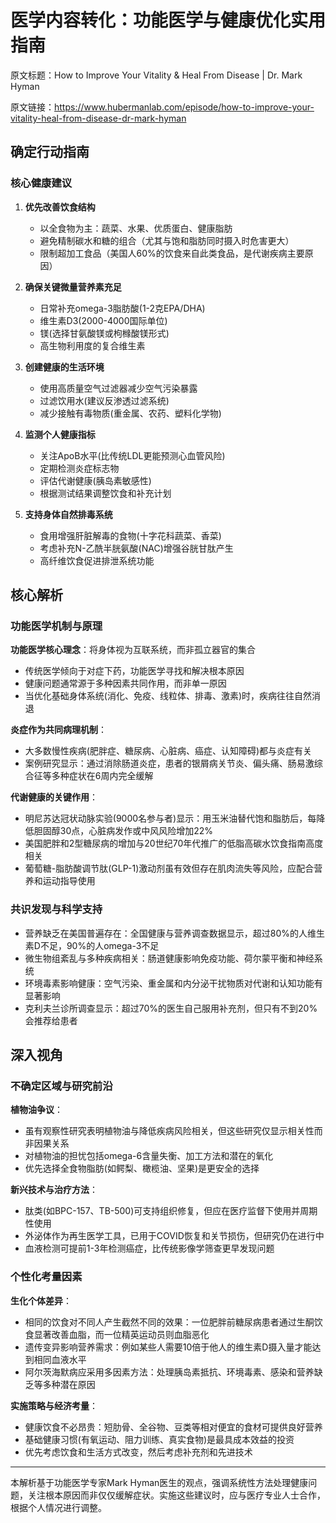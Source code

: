 # 医学内容转化：功能医学与健康优化实用指南

原文标题：How to Improve Your Vitality & Heal From Disease | Dr. Mark Hyman

原文链接：https://www.hubermanlab.com/episode/how-to-improve-your-vitality-heal-from-disease-dr-mark-hyman

<YouTube videoId="UyneMnERmnI" />


## 确定行动指南

### 核心健康建议

1. **优先改善饮食结构**
   - 以全食物为主：蔬菜、水果、优质蛋白、健康脂肪
   - 避免精制碳水和糖的组合（尤其与饱和脂肪同时摄入时危害更大）
   - 限制超加工食品（美国人60%的饮食来自此类食品，是代谢疾病主要原因）

2. **确保关键微量营养素充足**
   - 日常补充omega-3脂肪酸(1-2克EPA/DHA)
   - 维生素D3(2000-4000国际单位)
   - 镁(选择甘氨酸镁或枸橼酸镁形式)
   - 高生物利用度的复合维生素

3. **创建健康的生活环境**
   - 使用高质量空气过滤器减少空气污染暴露
   - 过滤饮用水(建议反渗透过滤系统)
   - 减少接触有毒物质(重金属、农药、塑料化学物)

4. **监测个人健康指标**
   - 关注ApoB水平(比传统LDL更能预测心血管风险)
   - 定期检测炎症标志物
   - 评估代谢健康(胰岛素敏感性)
   - 根据测试结果调整饮食和补充计划

5. **支持身体自然排毒系统**
   - 食用增强肝脏解毒的食物(十字花科蔬菜、香菜)
   - 考虑补充N-乙酰半胱氨酸(NAC)增强谷胱甘肽产生
   - 高纤维饮食促进排泄系统功能

## 核心解析

### 功能医学机制与原理

**功能医学核心理念**：将身体视为互联系统，而非孤立器官的集合
- 传统医学倾向于对症下药，功能医学寻找和解决根本原因
- 健康问题通常源于多种因素共同作用，而非单一原因
- 当优化基础身体系统(消化、免疫、线粒体、排毒、激素)时，疾病往往自然消退

**炎症作为共同病理机制**：
- 大多数慢性疾病(肥胖症、糖尿病、心脏病、癌症、认知障碍)都与炎症有关
- 案例研究显示：通过消除肠道炎症，患者的银屑病关节炎、偏头痛、肠易激综合征等多种症状在6周内完全缓解

**代谢健康的关键作用**：
- 明尼苏达冠状动脉实验(9000名参与者)显示：用玉米油替代饱和脂肪后，每降低胆固醇30点，心脏病发作或中风风险增加22%
- 美国肥胖和2型糖尿病的增加与20世纪70年代推广的低脂高碳水饮食指南高度相关
- 葡萄糖-脂肪酸调节肽(GLP-1)激动剂虽有效但存在肌肉流失等风险，应配合营养和运动指导使用

### 共识发现与科学支持

- 营养缺乏在美国普遍存在：全国健康与营养调查数据显示，超过80%的人维生素D不足，90%的人omega-3不足
- 微生物组紊乱与多种疾病相关：肠道健康影响免疫功能、荷尔蒙平衡和神经系统
- 环境毒素影响健康：空气污染、重金属和内分泌干扰物质对代谢和认知功能有显著影响
- 克利夫兰诊所调查显示：超过70%的医生自己服用补充剂，但只有不到20%会推荐给患者

## 深入视角

### 不确定区域与研究前沿

**植物油争议**：
- 虽有观察性研究表明植物油与降低疾病风险相关，但这些研究仅显示相关性而非因果关系
- 对植物油的担忧包括omega-6含量失衡、加工方法和潜在的氧化
- 优先选择全食物脂肪(如鳄梨、橄榄油、坚果)是更安全的选择

**新兴技术与治疗方法**：
- 肽类(如BPC-157、TB-500)可支持组织修复，但应在医疗监督下使用并周期性使用
- 外泌体作为再生医学工具，已用于COVID恢复和关节损伤，但研究仍在进行中
- 血液检测可提前1-3年检测癌症，比传统影像学筛查更早发现问题

### 个性化考量因素

**生化个体差异**：
- 相同的饮食对不同人产生截然不同的效果：一位肥胖前糖尿病患者通过生酮饮食显著改善血脂，而一位精英运动员则血脂恶化
- 遗传变异影响营养需求：例如某些人需要10倍于他人的维生素D摄入量才能达到相同血液水平
- 阿尔茨海默病应采用多因素方法：处理胰岛素抵抗、环境毒素、感染和营养缺乏等多种潜在原因

**实施策略与经济考量**：
- 健康饮食不必昂贵：短肋骨、全谷物、豆类等相对便宜的食材可提供良好营养
- 基础健康习惯(有氧运动、阻力训练、真实食物)是最具成本效益的投资
- 优先考虑饮食和生活方式改变，然后考虑补充剂和先进技术

---

本解析基于功能医学专家Mark Hyman医生的观点，强调系统性方法处理健康问题，关注根本原因而非仅仅缓解症状。实施这些建议时，应与医疗专业人士合作，根据个人情况进行调整。
